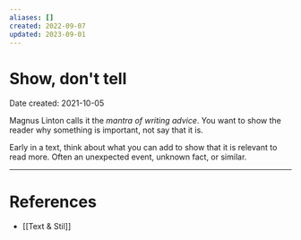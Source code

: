 ```yaml
---
aliases: []
created: 2022-09-07
updated: 2023-09-01
---
```


# Show, don't tell
Date created: 2021-10-05

Magnus Linton calls it the *mantra of writing advice*. You want to show the reader why something is important, not say that it is.

Early in a text, think about what you can add to show that it is relevant to read more. Often an unexpected event, unknown fact, or similar.

---
# References
* [[Text & Stil]]
